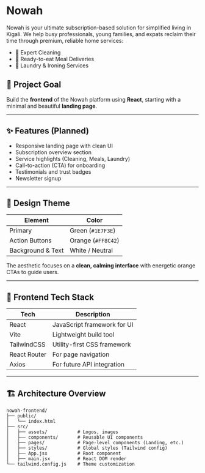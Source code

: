 # Nowah

Nowah is your ultimate subscription-based solution for simplified living in Kigali. We help busy professionals, young families, and expats reclaim their time through premium, reliable home services:

- 🧼 Expert Cleaning  
- 🍱 Ready-to-eat Meal Deliveries  
- 👕 Laundry & Ironing Services  

## 🎯 Project Goal

Build the **frontend** of the Nowah platform using **React**, starting with a minimal and beautiful **landing page**.

---

## ✨ Features (Planned)

- Responsive landing page with clean UI
- Subscription overview section
- Service highlights (Cleaning, Meals, Laundry)
- Call-to-action (CTA) for onboarding
- Testimonials and trust badges
- Newsletter signup

---

## 🎨 Design Theme

| Element           | Color               |
|------------------|---------------------|
| Primary           | Green (`#1E7F3E`)   |
| Action Buttons    | Orange (`#FF8C42`)  |
| Background & Text | White / Neutral     |

The aesthetic focuses on a **clean, calming interface** with energetic orange CTAs to guide users.

---

## 🧱 Frontend Tech Stack

| Tech       | Description                         |
|------------|-------------------------------------|
| React      | JavaScript framework for UI         |
| Vite       | Lightweight build tool              |
| TailwindCSS| Utility-first CSS framework         |
| React Router | For page navigation               |
| Axios      | For future API integration          |

---

## 🏗️ Architecture Overview

```plaintext
nowah-frontend/
├── public/
│   └── index.html
├── src/
│   ├── assets/           # Logos, images
│   ├── components/       # Reusable UI components
│   ├── pages/            # Page-level components (Landing, etc.)
│   ├── styles/           # Global styles (Tailwind config)
│   ├── App.jsx           # Root component
│   ├── main.jsx          # React DOM render
└── tailwind.config.js    # Theme customization

